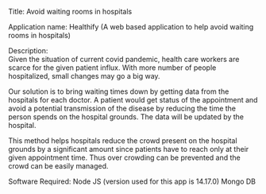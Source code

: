 Title: Avoid waiting rooms in hospitals

Application name: Healthify (A web based application to help avoid waiting rooms in hospitals)

Description:  
Given the situation of current covid pandemic, health care workers are scarce for the given patient influx. With more number of people hospitalized, small changes may go a big way.

Our solution is to bring waiting times down by getting data from the hospitals for each doctor. A patient would get status of the appointment and avoid a potential transmission of the disease by reducing the time the person spends on the hospital grounds. The data will be updated by the hospital.

This method helps hospitals reduce the crowd present on the hospital grounds by a significant amount since patients have to reach only at their given appointment time. Thus over crowding can be prevented and the crowd can be easily managed.

Software Required:
Node JS (version used for this app is 14.17.0)
Mongo DB


